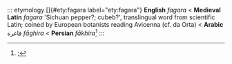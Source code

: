 ::: etymology
[]{#ety:fagara label="ety:fagara"} **English** *fagara* \< **Medieval
Latin** *fagara* 'Sichuan pepper?; cubeb?', translingual word from
scientific Latin; coined by European botanists reading Avicenna (cf. da
Orta) \< **Arabic** فاغرة *fāghira* \< **Persian** *fākhira*[^1]
:::

[^1]: ;
